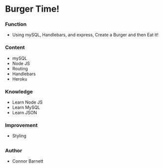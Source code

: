 # Burger Time!

### Function
* Using mySQL, Handlebars, and express, Create a Burger and then Eat it!  

### Content
* mySQL
* Node JS
* Routing
* Handlebars
* Heroku

### Knowledge
* Learn Node JS
* Learn MySQL
* Learn JSON

### Improvement
* Styling
##
### Author
* Connor Barnett